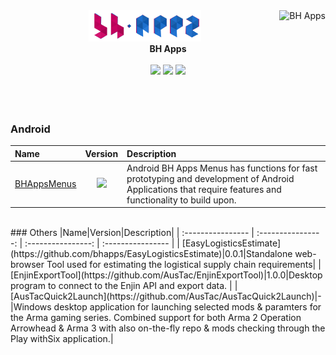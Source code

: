 <div align="right">
<a href="https://github.com/bhapps">
  <img align="right" src="https://github-readme-stats.vercel.app/api?username=bhapps&show_icons=true&line_height=27&count_private=false&title_color=ffffff&text_color=cccccc&icon_color=cccccc&bg_color=c70361&hide=contribs,prs" alt="BH Apps" />
</a>
</div>
<div align="left">
  <div align="center">
    <a href="https://github.com/bhapps/"><img width="180" alt="BH Apps" src="https://github.com/bhapps/bhapps/blob/main/images/bhappslogo.png"></a>
    <br>
    <b>BH Apps</b>
    <br>
    <br>
    <a href="https://www.instagram.com/bhapps/"><img src="https://img.shields.io/static/v1?label=Instagram&message=%20&color=orange&logo=Instagram&flat-square&logoColor=white"></a>
    <a href="https://t.me/bhapps/"><img src="https://img.shields.io/static/v1?label=Telegram&message=%20&color=blue&logo=Telegram&style=flat-square&logoColor=white"></a>
    <a href="mailto:bhapps.developer@gmail.com"><img src="https://img.shields.io/static/v1?label=Email&message=%20&color=red&logo=gmail&style=flat-square&logoColor=white"></a>
<br>
<br>
    <!--<img align="left" src="https://github-readme-stats.vercel.app/api/top-langs/?username=bhapps&layout=compact" alt="BH Apps" />-->
  </div>
</div>
<br>
<br>

### Android
|Name|Version|Description|
| :---------------- | :----------------: | :---------------- |
| [BHAppsMenus](https://github.com/bhapps/BHAppsMenus)|[![](https://jitpack.io/v/bhapps/BHAppsMenus.svg)](https://jitpack.io/#bhapps/BHAppsMenus)|Android BH Apps Menus has functions for fast prototyping and development of Android Applications that require features and functionality to build upon.|
<br>
### Others
|Name|Version|Description|
| :---------------- | :----------------: | :----------------: | :---------------- |
| [EasyLogisticsEstimate](https://github.com/bhapps/EasyLogisticsEstimate)|0.0.1|Standalone web-browser Tool used for estimating the logistical supply chain requirements|
| [EnjinExportTool](https://github.com/AusTac/EnjinExportTool)|1.0.0|Desktop program to connect to the Enjin API and export data. |
| [AusTacQuick2Launch](https://github.com/AusTac/AusTacQuick2Launch)|-|Windows desktop application for launching selected mods & paramters for the Arma gaming series. Combined support for both Arma 2 Operation Arrowhead & Arma 3 with also on-the-fly repo & mods checking through the Play withSix application.|
<br>
<!--
<a href="https://github.com/bhapps/"><img align="center" src="https://github-readme-stats.vercel.app/api/pin?username=bhapps&repo=BHAppsMenus" alt="BHAppsMenus" /></a>

- 🔭 I’m currently working on ...
- 🌱 I’m currently learning ...
- 👯 I’m looking to collaborate on ...
- 🤔 I’m looking for help with ...
- 💬 Ask me about ...
- 📫 How to reach me: ...
- 😄 Pronouns: ...
- ⚡ Fun fact: ...
-->